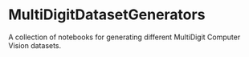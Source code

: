 # MultiDigitDatasetGenerators
A collection of notebooks for generating different MultiDigit Computer Vision datasets.
